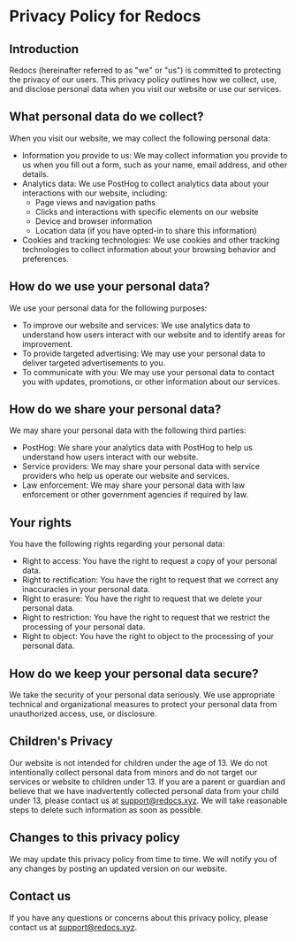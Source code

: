 # Privacy Policy for Redocs

## Introduction

Redocs (hereinafter referred to as "we" or "us") is committed to protecting the privacy of our users. This privacy policy outlines how we collect, use, and disclose personal data when you visit our website or use our services.

## What personal data do we collect?

When you visit our website, we may collect the following personal data:

- Information you provide to us: We may collect information you provide to us when you fill out a form, such as your name, email address, and other details.
- Analytics data: We use PostHog to collect analytics data about your interactions with our website, including:
    - Page views and navigation paths
    - Clicks and interactions with specific elements on our website
    - Device and browser information
    - Location data (if you have opted-in to share this information)
- Cookies and tracking technologies: We use cookies and other tracking technologies to collect information about your browsing behavior and preferences.

## How do we use your personal data?

We use your personal data for the following purposes:

- To improve our website and services: We use analytics data to understand how users interact with our website and to identify areas for improvement.
- To provide targeted advertising: We may use your personal data to deliver targeted advertisements to you.
- To communicate with you: We may use your personal data to contact you with updates, promotions, or other information about our services.

## How do we share your personal data?

We may share your personal data with the following third parties:

- PostHog: We share your analytics data with PostHog to help us understand how users interact with our website.
- Service providers: We may share your personal data with service providers who help us operate our website and services.
- Law enforcement: We may share your personal data with law enforcement or other government agencies if required by law.

## Your rights

You have the following rights regarding your personal data:

- Right to access: You have the right to request a copy of your personal data.
- Right to rectification: You have the right to request that we correct any inaccuracies in your personal data.
- Right to erasure: You have the right to request that we delete your personal data.
- Right to restriction: You have the right to request that we restrict the processing of your personal data.
- Right to object: You have the right to object to the processing of your personal data.

## How do we keep your personal data secure?

We take the security of your personal data seriously. We use appropriate technical and organizational measures to protect your personal data from unauthorized access, use, or disclosure.

## Children's Privacy

Our website is not intended for children under the age of 13. We do not intentionally collect personal data from minors and do not target our services or website to children under 13. If you are a parent or guardian and believe that we have inadvertently collected personal data from your child under 13, please contact us at support@redocs.xyz. We will take reasonable steps to delete such information as soon as possible.


## Changes to this privacy policy

We may update this privacy policy from time to time. We will notify you of any changes by posting an updated version on our website.

## Contact us

If you have any questions or concerns about this privacy policy, please contact us at support@redocs.xyz.